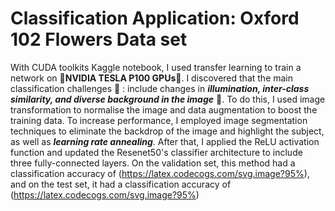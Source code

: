 # Classification Application: Oxford 102 Flowers Data set 

With CUDA toolkits Kaggle notebook, I used transfer learning to train a network on 🚀**NVIDIA TESLA P100 GPUs**🚀. I discovered that the main classification challenges 🧐 : include changes in **_illumination, inter-class similarity, and diverse background in the image_** 🧐. To do this, I used image transformation to normalise the image and data augmentation to boost the training data. To increase performance, I employed image segmentation techniques to eliminate the backdrop of the image and highlight the subject, as well as **_learning rate annealing_**. After that, I applied the ReLU activation function and updated the Resenet50's classifier architecture to include three fully-connected layers. On the validation set, this method had a classification accuracy of (https://latex.codecogs.com/svg.image?95%), and on the test set, it had a classification accuracy of (https://latex.codecogs.com/svg.image?95%)
